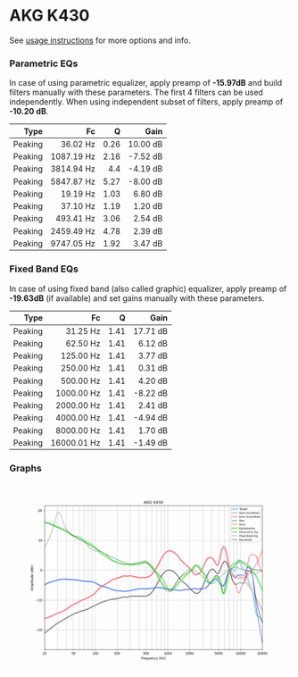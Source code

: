 # AKG K430
See [usage instructions](https://github.com/jaakkopasanen/AutoEq#usage) for more options and info.

### Parametric EQs
In case of using parametric equalizer, apply preamp of **-15.97dB** and build filters manually
with these parameters. The first 4 filters can be used independently.
When using independent subset of filters, apply preamp of **-10.20 dB**.

| Type    | Fc         |    Q | Gain     |
|--------:|-----------:|-----:|---------:|
| Peaking | 36.02 Hz   | 0.26 | 10.00 dB |
| Peaking | 1087.19 Hz | 2.16 | -7.52 dB |
| Peaking | 3814.94 Hz | 4.4  | -4.19 dB |
| Peaking | 5847.87 Hz | 5.27 | -8.00 dB |
| Peaking | 19.19 Hz   | 1.03 | 6.80 dB  |
| Peaking | 37.10 Hz   | 1.19 | 1.20 dB  |
| Peaking | 493.41 Hz  | 3.06 | 2.54 dB  |
| Peaking | 2459.49 Hz | 4.78 | 2.39 dB  |
| Peaking | 9747.05 Hz | 1.92 | 3.47 dB  |

### Fixed Band EQs
In case of using fixed band (also called graphic) equalizer, apply preamp of **-19.63dB**
(if available) and set gains manually with these parameters.

| Type    | Fc          |    Q | Gain     |
|--------:|------------:|-----:|---------:|
| Peaking | 31.25 Hz    | 1.41 | 17.71 dB |
| Peaking | 62.50 Hz    | 1.41 | 6.12 dB  |
| Peaking | 125.00 Hz   | 1.41 | 3.77 dB  |
| Peaking | 250.00 Hz   | 1.41 | 0.31 dB  |
| Peaking | 500.00 Hz   | 1.41 | 4.20 dB  |
| Peaking | 1000.00 Hz  | 1.41 | -8.22 dB |
| Peaking | 2000.00 Hz  | 1.41 | 2.41 dB  |
| Peaking | 4000.00 Hz  | 1.41 | -4.94 dB |
| Peaking | 8000.00 Hz  | 1.41 | 1.70 dB  |
| Peaking | 16000.01 Hz | 1.41 | -1.49 dB |

### Graphs
![](./AKG%20K430.png)